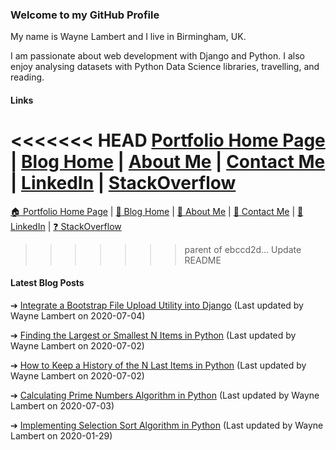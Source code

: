 ### Welcome to my GitHub Profile

My name is Wayne Lambert and I live in Birmingham, UK.

I am passionate about web development with Django and Python. I also enjoy analysing datasets with Python Data Science libraries, travelling, and reading.

#### Links

<<<<<<< HEAD
[Portfolio Home Page](https://waynelambert.dev/) | [Blog Home](https://waynelambert.dev/blog/) | [About Me](https://waynelambert.dev/about-me/) |
[Contact Me](https://waynelambert.dev/contact/) | [LinkedIn](https://www.linkedin.com/in/waynealambert/) | [StackOverflow](https://stackoverflow.com/users/11211077/wayne-lambert?tab=profile)
=======
[:house: Portfolio Home Page](https://waynelambert.dev/) | [:pencil: Blog Home](https://waynelambert.dev/blog/) | [:man: About Me](https://waynelambert.dev/about-me/) | [:email: Contact Me](https://waynelambert.dev/contact/) | [:link: LinkedIn](https://www.linkedin.com/in/waynealambert/) | [:question: StackOverflow](https://stackoverflow.com/users/11211077/wayne-lambert?tab=profile)
>>>>>>> parent of ebccd2d... Update README

#### Latest Blog Posts

➔ [Integrate a Bootstrap File Upload Utility into Django](https://waynelambert.dev/blog/post/integrate-a-bootstrap-file-upload-utility-into-django/)
(Last updated by Wayne Lambert on 2020-07-04)

➔ [Finding the Largest or Smallest N Items in Python](https://waynelambert.dev/blog/post/finding-largest-smallest-n-items/)
(Last updated by Wayne Lambert on 2020-07-02)

➔ [How to Keep a History of the N Last Items in Python](https://waynelambert.dev/blog/post/how-to-keep-history-last-n-items-python/)
(Last updated by Wayne Lambert on 2020-07-02)

➔ [Calculating Prime Numbers Algorithm in Python](https://waynelambert.dev/blog/post/prime-numbers-algorithm-in-Python/)
(Last updated by Wayne Lambert on 2020-07-03)

➔ [Implementing Selection Sort Algorithm in Python](https://waynelambert.dev/blog/post/implementing-selection-sort-algorithm-python/)
(Last updated by Wayne Lambert on 2020-01-29)
